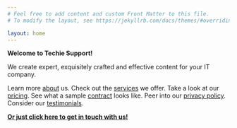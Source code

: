 ```yaml
---
# Feel free to add content and custom Front Matter to this file.
# To modify the layout, see https://jekyllrb.com/docs/themes/#overriding-theme-defaults

layout: home
---
```


**Welcome to Techie Support!**

We create expert, exquisitely crafted and effective content for your IT company.

Learn more [about](/about) us.  Check out the [services](/services) we offer.  Take a look at our [pricing](/pricing).  See what a sample [contract](/contract) looks like.  Peer into our [privacy policy](/privacy-policy).  Consider our [testimonials](/testimonials).

**<a href="mailto:help@techiesupport.co">Or just click here to get in touch with us!</a>**